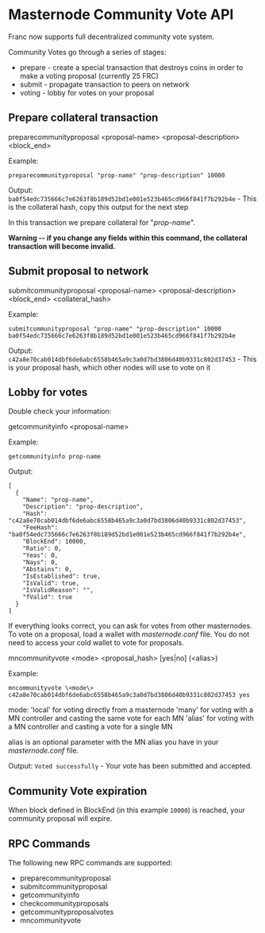 Masternode Community Vote API
=============================

Franc now supports full decentralized community vote system.

Community Votes go through a series of stages:
* prepare - create a special transaction that destroys coins in order to make a voting proposal (currently 25 FRC)
* submit - propagate transaction to peers on network
* voting - lobby for votes on your proposal


Prepare collateral transaction
------------------------------

preparecommunityproposal \<proposal-name\> \<proposal-description\> \<block_end\>

Example:
```
preparecommunityproposal "prop-name" "prop-description" 10000
```

Output: `ba0f54edc735666c7e6263f8b189d52bd1e001e523b465cd966f841f7b292b4e` - This is the collateral hash, copy this output for the next step

In this transaction we prepare collateral for "_prop-name_".

**Warning -- if you change any fields within this command, the collateral transaction will become invalid.**

Submit proposal to network
--------------------------

submitcommunityproposal  \<proposal-name\> \<proposal-description\> \<block_end\> \<collateral_hash\>

Example:
```
submitcommunityproposal "prop-name" "prop-description" 10000 ba0f54edc735666c7e6263f8b189d52bd1e001e523b465cd966f841f7b292b4e
```

Output: `c42a8e70cab014dbf6de6abc6558b465a9c3a0d7bd3806d40b9331c802d37453` - This is your proposal hash, which other nodes will use to vote on it

Lobby for votes
---------------

Double check your information:

getcommunityinfo \<proposal-name\>

Example:
```
getcommunityinfo prop-name
```
Output:
```
[
  {
    "Name": "prop-name",
    "Description": "prop-description",
    "Hash": "c42a8e70cab014dbf6de6abc6558b465a9c3a0d7bd3806d40b9331c802d37453",
    "FeeHash": "ba0f54edc735666c7e6263f8b189d52bd1e001e523b465cd966f841f7b292b4e",
    "BlockEnd": 10000,
    "Ratio": 0,
    "Yeas": 0,
    "Nays": 0,
    "Abstains": 0,
    "IsEstablished": true,
    "IsValid": true,
    "IsValidReason": "",
    "fValid": true
  }
]
```

If everything looks correct, you can ask for votes from other masternodes. To vote on a proposal, load a wallet with _masternode.conf_ file. You do not need to access your cold wallet to vote for proposals.

mncommunityvote \<mode\> \<proposal_hash\> [yes|no] (\<alias\>)

Example:
```
mncommunityvote \<mode\> c42a8e70cab014dbf6de6abc6558b465a9c3a0d7bd3806d40b9331c802d37453 yes
```

mode:
    'local' for voting directly from a masternode
    'many' for voting with a MN controller and casting the same vote for each MN
    'alias' for voting with a MN controller and casting a vote for a single MN

alias is an optional parameter with the MN alias you have in your _masternode.conf_ file.

Output: `Voted successfully` - Your vote has been submitted and accepted.

Community Vote expiration
-------------------------

When block defined in BlockEnd (in this example `10000`) is reached, your community proposal will expire.


RPC Commands
------------------------

The following new RPC commands are supported:

- preparecommunityproposal
- submitcommunityproposal
- getcommunityinfo
- checkcommunityproposals
- getcommunityproposalvotes
- mncommunityvote

